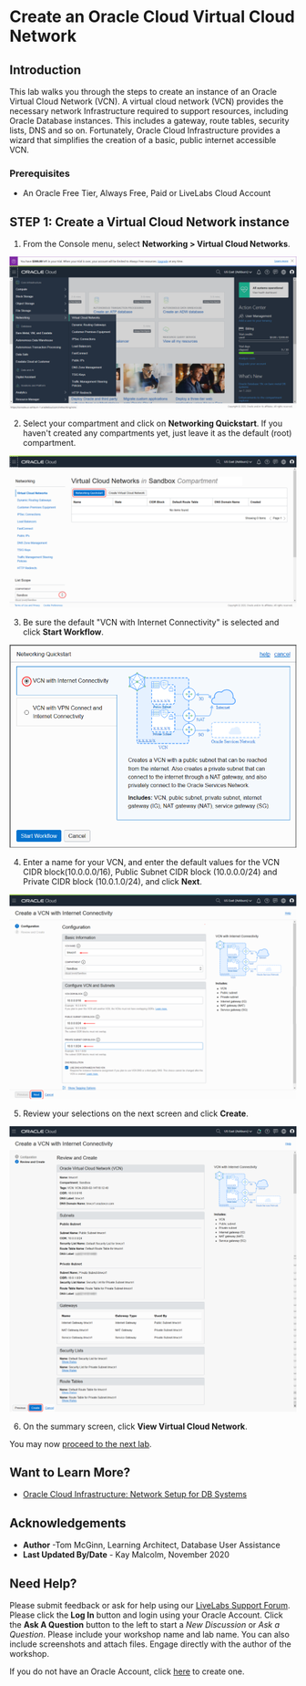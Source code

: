 # Create an Oracle Cloud Virtual Cloud Network

## Introduction

This lab walks you through the steps to create an instance of an Oracle Virtual Cloud Network (VCN). A virtual cloud network (VCN) provides the necessary network Infrastructure required to support resources, including Oracle Database instances. This includes a gateway, route tables, security lists, DNS and so on. Fortunately, Oracle Cloud Infrastructure provides a wizard that simplifies the creation of a basic, public internet accessible VCN.

### Prerequisites

* An Oracle Free Tier, Always Free, Paid or LiveLabs Cloud Account

## **STEP 1**: Create a Virtual Cloud Network instance

1. From the Console menu, select **Networking > Virtual Cloud Networks**.

  ![](images/virtual-cloud-networks.png " ")

2. Select your compartment and click on **Networking Quickstart**. If you haven't created any compartments yet, just leave it as the default (root) compartment.

  ![](images/networking-quickstart.png " ")

3. Be sure the default "VCN with Internet Connectivity" is selected and click **Start Workflow**.

  ![](images/start-workflow.png " ")

4. Enter a name for your VCN, and enter the default values for the VCN CIDR block(10.0.0.0/16), Public Subnet CIDR block (10.0.0.0/24) and Private CIDR block (10.0.1.0/24), and click **Next**.

  ![](images/vcn-configuration.png " ")

5. Review your selections on the next screen and click **Create**.

  ![](images/create-vcn.png " ")

6. On the summary screen, click **View Virtual Cloud Network**.

You may now [proceed to the next lab](#next).

## Want to Learn More?

* [Oracle Cloud Infrastructure: Network Setup for DB Systems](https://docs.cloud.oracle.com/en-us/iaas/Content/Database/Tasks/network.htm)

## Acknowledgements
* **Author** -Tom McGinn, Learning Architect, Database User Assistance
* **Last Updated By/Date** - Kay Malcolm, November 2020

## Need Help?
Please submit feedback or ask for help using our [LiveLabs Support Forum](https://community.oracle.com/tech/developers/categories/livelabsdiscussions). Please click the **Log In** button and login using your Oracle Account. Click the **Ask A Question** button to the left to start a *New Discussion* or *Ask a Question*.  Please include your workshop name and lab name.  You can also include screenshots and attach files.  Engage directly with the author of the workshop.

If you do not have an Oracle Account, click [here](https://profile.oracle.com/myprofile/account/create-account.jspx) to create one. 
